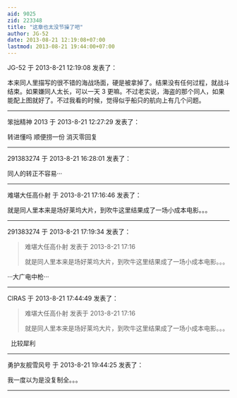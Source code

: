 ```yaml
---
aid: 9025
zid: 223348
title: "这章也太没节操了吧"
author: JG-52
date: 2013-08-21 12:19:08+07:00
lastmod: 2013-08-21 19:44:00+07:00
---
```


JG-52 于 2013-8-21 12:19:08 发表了：

本来同人里描写的很不错的海战场面，硬是被拿掉了。结果没有任何过程，就战斗结束。如果嫌同人太长，可以一天 3 更嘛。不过老实说，海盗的那个同人，如果能配上图就好了。不过我看的时候，觉得似乎船只的航向上有几个问题。

---

笨拙精神 2013 于 2013-8-21 12:27:29 发表了：

转进懂吗 顺便捞一份 消灭零回复

---

291383274 于 2013-8-21 16:28:01 发表了：

同人的转正不容易···

---

难堪大任高仆射 于 2013-8-21 17:16:46 发表了：

就是同人里本来是场好莱坞大片，到吹牛这里结果成了一场小成本电影。。。

---

291383274 于 2013-8-21 17:19:34 发表了：

> 难堪大任高仆射 发表于 2013-8-21 17:16
>
> 就是同人里本来是场好莱坞大片，到吹牛这里结果成了一场小成本电影。。。

···大广电中枪···

---

CIRAS 于 2013-8-21 17:44:49 发表了：

> 难堪大任高仆射 发表于 2013-8-21 17:16
>
> 就是同人里本来是场好莱坞大片，到吹牛这里结果成了一场小成本电影。。。

&nbsp;&nbsp;比较犀利

---

勇护友舰雪风号 于 2013-8-21 19:44:25 发表了：

我一度以为是没复制全。。。

---

